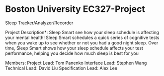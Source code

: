 # Boston University EC327-Project

Sleep Tracker/Analyzer/Recorder

Project Description*:
Sleep Smart see how your sleep schedule is affecting your mental health! Sleep Smart schedules a quick series of cognitive tests when you wake up to see whether or not you had a good night sleep. Over time, Sleep Smart shows how your sleep schedule affects your test performance, helping you decide how much sleep is best for you

Members:
Project Lead: Tom Panenko
Interface Lead: Stephen Wang
Technical Lead: David Liu 
Specification Lead: Alex Lee
